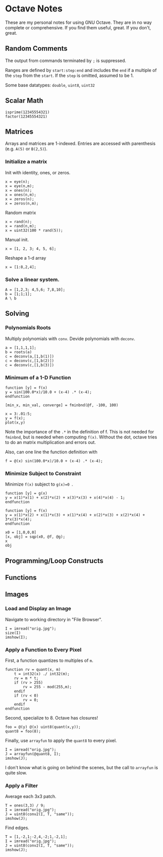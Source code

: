 # Octave Notes

These are my personal notes for using GNU Octave.  They are in no way
complete or comprehensive.  If you find them useful, great.  If you
don't, great.

## Random Comments

The output from commands terminated by `;` is suppressed. 

Ranges are defined by `start:step:end` and includes the `end` if a multiple of the `step` from the `start`.  If the `step` is omitted, assumed to be 1. 

Some base datatypes: `double`, `uint8`, `uint32`

## Scalar Math

```
isprime(12345554321)
factor(12345554321)
```

## Matrices

Arrays and matrices are 1-indexed.  Entries are accessed with parenthesis (e.g. `A(5)` or `B(2,5)`).

### Initialize a matrix

Init with identity, ones, or zeros.

```
x = eye(n);
x = eye(n,m);
x = ones(n);
x = ones(n,m);
x = zeros(n);
x = zeros(n,m);
```

Random matrix
```
x = rand(n);
x = rand(n,m);
x = uint32(100 * rand(5));
```

Manual init.

```
x = [1, 2, 3; 4, 5, 6];
```

Reshape a 1-d array 

```
x = [1:8,2,4];
```

### Solve a linear system.

```
A = [1,2,3; 4,5,6; 7,8,10];
b = [1;1;1];
A \ b
```

## Solving

### Polynomials Roots

Multiply polynomials with `conv`.  Devide polynomials with `deconv`.

```
a = [1,1,1,1];
b = roots(a)
c = deconv(a,[1,b(1)])
c = deconv(c,[1,b(2)])
c = deconv(c,[1,b(3)])
```

### Minimum of a 1-D Function

```
function [y] = f(x)
y = sin(100.0*x)/10.0 + (x-4) .* (x-4);
endfunction

[min_x, min_val, converge] = fminbnd(@f, -100, 100)

x = 3:.01:5;
y = f(x);
plot(x,y)
```

Note the importance of the `.*` in the definition of f.   This is not
needed for `fminbnd`, but is needed when computing `f(x)`.  Without the 
dot, octave tries to do an matrix multiplication and errors out. 

Also, can one line the function definition with 

```
f = @(x) sin(100.0*x)/10.0 + (x-4) .* (x-4);
```

### Minimize Subject to Constraint

Minimize `f(x)` subject to `g(x)=0 `.  

```
function [y] = g(x)
y = x(1)*x(1) + x(2)*x(2) + x(3)*x(3) + x(4)*x(4) - 1;
endfunction

function [y] = f(x)
y = x(1)*x(2) + x(1)*x(3) + x(1)*x(4) + x(2)*x(3) + x(2)*x(4) + 3*x(3)*x(4);
endfunction

x0 = [1,0,0,0]
[x, obj] = sqp(x0, @f, @g);
x
obj
```


## Programming/Loop Constructs

## Functions

## Images

### Load and Display an Image

Navigate to working directory in "File Browser".

```
I = imread("orig.jpg");
size(I)
imshow(I);
```

### Apply a Function to Every Pixel

First, a function quantizes to multiples of `m`.
```
function rv = quant(x, m)
    t = int32(x) ./ int32(m);
    rv = m * t;
    if (rv > 255)
        rv = 255 - mod(255,m);
    endif
    if (rv < 0) 
        rv = 0;
    endif
endfunction
```

Second, specialize to 8.  Octave has closures!
```
foo = @(y) @(x) uint8(quant(x,y));
quant8 = foo(8);
```

Finally, use `arrayfun` to apply the `quant8` to every pixel.
```         
I = imread("orig.jpg");
J = arrayfun(@quant8, I);
imshow(J);
```
I don't know what is going on behind the scenes, but the call to 
`arrayfun` is quite slow.

### Apply a Filter

Average each 3x3 patch.   
```
T = ones(3,3) / 9;
I = imread("orig.jpg");
J = uint8(conv2(I, T, "same"));
imshow(J);
```

Find edges.  
```
T = [1,-2,1;-2,4,-2;1,-2,1];
I = imread("orig.jpg");
J = uint8(conv2(I, T, "same"));
imshow(J);
```
